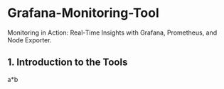 # Grafana-Monitoring-Tool
Monitoring in Action: Real-Time Insights with Grafana, Prometheus, and Node Exporter.
## 1. Introduction to the Tools
a*b
